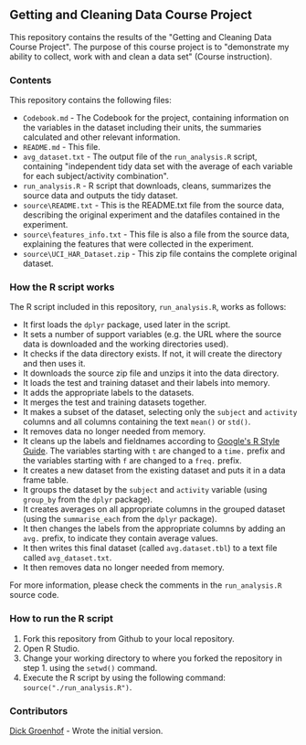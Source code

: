 ## Getting and Cleaning Data Course Project

This repository contains the results of the "Getting and Cleaning Data Course Project". The purpose of this course project is to "demonstrate my ability to collect, work with and clean a data set" (Course instruction).

### Contents
This repository contains the following files:
* `Codebook.md` - The Codebook for the project, containing information on the variables in the dataset including their units, the summaries calculated and other relevant information.
* `README.md` - This file.
* `avg_dataset.txt` - The output file of the `run_analysis.R` script, containing "independent tidy data set with the average of each variable for each subject/activity combination".
* `run_analysis.R` - R script that downloads, cleans, summarizes the source data and outputs the tidy dataset.
* `source\README.txt` - This is the README.txt file from the source data, describing the original experiment and the datafiles contained in the experiment.
* `source\features_info.txt` - This file is also a file from the source data, explaining the features that were collected in the experiment.
* `source\UCI_HAR_Dataset.zip` - This zip file contains the complete original dataset.

### How the R script works
The R script included in this repository, `run_analysis.R`, works as follows:
* It first loads the `dplyr` package, used later in the script.
* It sets a number of support variables (e.g. the URL where the source data is downloaded and the working directories used).
* It checks if the data directory exists. If not, it will create the directory and then uses it.
* It downloads the source zip file and unzips it into the data directory.
* It loads the test and training dataset and their labels into memory.
* It adds the appropriate labels to the datasets.
* It merges the test and training datasets together.
* It makes a subset of the dataset, selecting only the `subject` and `activity` columns and all columns containing the text `mean()` or `std()`.
* It removes data no longer needed from memory.
* It cleans up the labels and fieldnames according to [Google's R Style Guide](https://google.github.io/styleguide/Rguide.xml). The variables starting with `t` are changed to a `time.` prefix and the variables starting with `f` are changed to a `freq.` prefix.
* It creates a new dataset from the existing dataset and puts it in a data frame table.
* It groups the dataset by the `subject` and `activity` variable (using `group_by` from the `dplyr` package).
* It creates averages on all appropriate columns in the grouped dataset (using the `summarise_each` from the `dplyr` package).
* It then changes the labels from the appropriate columns by adding an `avg.` prefix, to indicate they contain average values.
* It then writes this final dataset (called `avg.dataset.tbl`) to a text file called `avg_dataset.txt`.
* It then removes data no longer needed from memory.

For more information, please check the comments in the `run_analysis.R` source code.

### How to run the R script
1. Fork this repository from Github to your local repository.
2. Open R Studio.
3. Change your working directory to where you forked the repository in step 1. using the `setwd()` command.
4. Execute the R script by using the following command: `source("./run_analysis.R")`. 

### Contributors
[Dick Groenhof](http://www.thenextview.nl/dick-groenhof) - Wrote the initial version.
